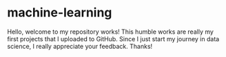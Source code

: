# machine-learning
Hello, welcome to my repository works! This humble works are really my first projects that I uploaded to GitHub. Since I just start my journey in data science, I really appreciate your feedback. Thanks!

